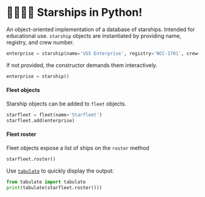 # 🚀👩‍🚀🐍 Starships in Python!
An object-oriented implementation of a database of starships.
Intended for educational use.
`starship` objects are instantiated by providing name, registry, and crew number.
```py
enterprise = starship(name='USS Enterprise', registry='NCC-1701', crew=400)
```
If not provided, the constructor demands them interactively.
```py
enterprise = starship()
```
#### Fleet objects
Starship objects can be added to `fleet` objects.
```py
starfleet = fleet(name='Starfleet')
starfleet.add(enterprise)
```
#### Fleet roster
Fleet objects expose a list of ships on the `roster` method
```py
starfleet.roster()
```

Use [`tabulate`](https://github.com/astanin/python-tabulate) to quickly display the output:
```py
from tabulate import tabulate
print(tabulate(starfleet.roster()))
```
